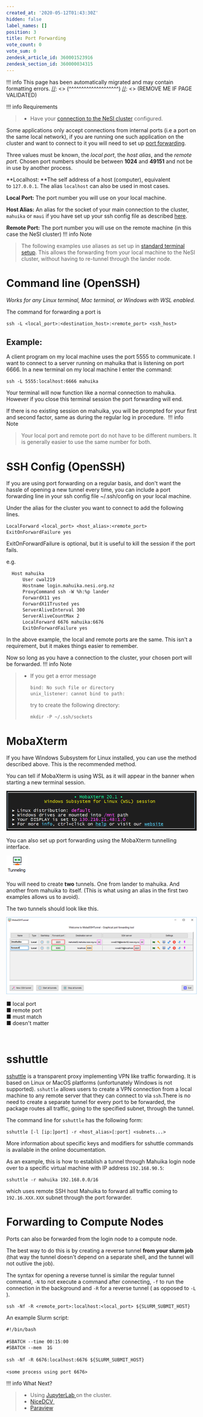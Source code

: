 ```yaml
---
created_at: '2020-05-12T01:43:30Z'
hidden: false
label_names: []
position: 3
title: Port Forwarding
vote_count: 0
vote_sum: 0
zendesk_article_id: 360001523916
zendesk_section_id: 360000034315
---
```




[//]: <> (REMOVE ME IF PAGE VALIDATED)
[//]: <> (vvvvvvvvvvvvvvvvvvvv)
!!! info
    This page has been automatically migrated and may contain formatting errors.
[//]: <> (^^^^^^^^^^^^^^^^^^^^)
[//]: <> (REMOVE ME IF PAGE VALIDATED)

!!! info Requirements
>
> -   Have your [connection to the NeSI
>     cluster](https://support.nesi.org.nz/hc/en-gb/articles/360000625535-Standard-Terminal-Setup)
>     configured.

Some applications only accept connections from internal ports (i.e a
port on the same local network), if you are running one such application
on the cluster and want to connect to it you will need to set up [port
forwarding](https://en.wikipedia.org/wiki/Port_forwarding).

Three values must be known, the *local port*, the *host alias*, and the
*remote port*. Chosen port numbers should be between **1024** and
**49151** and not be in use by another process.

**Localhost: **The self address of a host (computer), equivalent
to `127.0.0.1`. The alias `localhost` can also be used in most cases.

**Local Port:** The port number you will use on your local machine. 

**Host Alias:** An alias for the socket of your main connection to the
cluster, `mahuika` or `maui` if you have set up your ssh config file as
described
[here](https://support.nesi.org.nz/hc/en-gb/articles/360000625535).

**Remote Port:** The port number you will use on the remote machine (in
this case the NeSI cluster)
!!! info Note
>
> The following examples use aliases as set up in [standard terminal
> setup](https://support.nesi.org.nz/hc/en-gb/articles/360000625535).
> This allows the forwarding from your local machine to the NeSI
> cluster, without having to re-tunnel through the lander node.

# Command line (OpenSSH)

*Works for any Linux terminal, Mac terminal, or Windows with WSL
enabled.*

The command for forwarding a port is

    ssh -L <local_port>:<destination_host>:<remote_port> <ssh_host>

## Example:

A client program on my local machine uses the port 5555 to communicate.
I want to connect to a server running on mahuika that is listening on
port 6666. In a new terminal on my local machine I enter the command:

    ssh -L 5555:localhost:6666 mahuika 

Your terminal will now function like a normal connection to mahuika.
However if you close this terminal session the port forwarding will end.

If there is no existing session on mahuika, you will be prompted for
your first and second factor, same as during the regular log in
procedure. 
!!! info Note
>
> Your local port and remote port do not have to be different numbers.
> It is generally easier to use the same number for both.

# SSH Config (OpenSSH)

If you are using port forwarding on a regular basis, and don't want the
hassle of opening a new tunnel every time, you can include a port
forwarding line in your ssh config file ~/.ssh/config on your local
machine.

Under the alias for the cluster you want to connect to add the following
lines.

    LocalForward <local_port> <host_alias>:<remote_port>
    ExitOnForwardFailure yes

ExitOnForwardFailure is optional, but it is useful to kill the session
if the port fails. 

e.g.

      Host mahuika
          User cwal219
          Hostname login.mahuika.nesi.org.nz
          ProxyCommand ssh -W %h:%p lander
          ForwardX11 yes
          ForwardX11Trusted yes
          ServerAliveInterval 300
          ServerAliveCountMax 2
          LocalForward 6676 mahuika:6676
          ExitOnForwardFailure yes

In the above example, the local and remote ports are the same. This
isn't a requirement, but it makes things easier to remember.

Now so long as you have a connection to the cluster, your chosen port
will be forwarded.
!!! info Note
>
> -   If you get a error message
>
>         bind: No such file or directory
>         unix_listener: cannot bind to path: 
>
>     try to create the following directory:
>
>         mkdir -P ~/.ssh/sockets

# MobaXterm

If you have Windows Subsystem for Linux installed, you can use the
method described above. This is the recommended method.

You can tell if MobaXterm is using WSL as it will appear in the banner
when starting a new terminal session. 

![mceclip0.png](../../assets/images/360004708596.name_me.png)

You can also set up port forwarding using the MobaXterm tunnelling
interface.

![mceclip1.png](../../assets/images/360004708616.name_me.png)

You will need to create **two** tunnels. One from lander to mahuika. And
another from mahuika to itself. (This is what using an alias in the
first two examples allows us to avoid).

The two tunnels should look like this.

![mobakey.png](../../assets/images/360004580035.name_me.png)

■ local port  
■ remote port  
■ must match  
■ doesn't matter

 

# sshuttle 

[sshuttle](https://sshuttle.readthedocs.io/en/stable/) is a transparent
proxy implementing VPN like traffic forwarding. It is based on Linux or
MacOS platforms (unfortunately Windows is not supported). `sshuttle`
allows users to create a VPN connection from a local machine to any
remote server that they can connect to via `ssh`.There is no need to
create a separate tunnel for every port to be forwarded, the package
routes all traffic, going to the specified subnet, through the tunnel.

The command line for `sshuttle` has the following form:

    sshuttle [-l [ip:]port] -r <host_alias>[:port] <subnets...>

More information about specific keys and modifiers for sshuttle commands
is available in the online documentation.

As an example, this is how to establish a tunnel through Mahuika login
node over to a specific virtual machine with IP address `192.168.90.5`:

    sshuttle -r mahuika 192.168.0.0/16

which uses remote SSH host Mahuika to forward all traffic coming to
`192.16.XXX.XXX` subnet through the port forwarder.

# Forwarding to Compute Nodes

Ports can also be forwarded from the login node to a compute node.

The best way to do this is by creating a reverse tunnel **from your
slurm job** (that way the tunnel doesn't depend on a separate shell, and
the tunnel will not outlive the job). 

The syntax for opening a reverse tunnel is similar the regular tunnel
command, `-N` to not execute a command after connecting, `-f` to run the
connection in the background and `-R` for a reverse tunnel ( as opposed
to `-L` ).

    ssh -Nf -R <remote_port>:localhost:<local_port> ${SLURM_SUBMIT_HOST}

An example Slurm script:

    #!/bin/bash

    #SBATCH --time 00:15:00
    #SBATCH --mem  1G

    ssh -Nf -R 6676:localhost:6676 ${SLURM_SUBMIT_HOST}

    <some process using port 6676>
!!! info What Next?
>
> -   Using
>     [JupyterLab ](https://support.nesi.org.nz/hc/en-gb/articles/360001093315)on
>     the cluster.
> -   [NiceDCV ](https://support.nesi.org.nz/hc/en-gb/articles/360000719156)
> -   [Paraview](https://support.nesi.org.nz/hc/en-gb/articles/360001002956-ParaView)
